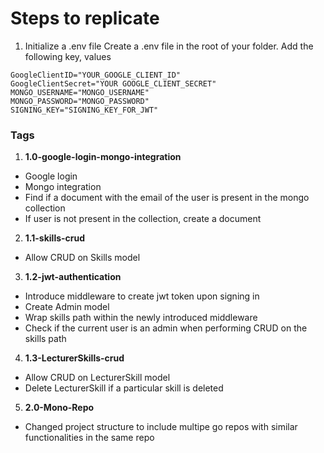 # Steps to replicate

1. Initialize a .env file
Create a .env file in the root of your folder. Add the following key, values

```
GoogleClientID="YOUR_GOOGLE_CLIENT_ID"
GoogleClientSecret="YOUR GOOGLE_CLIENT_SECRET"
MONGO_USERNAME="MONGO_USERNAME"
MONGO_PASSWORD="MONGO_PASSWORD"
SIGNING_KEY="SIGNING_KEY_FOR_JWT"
```



### Tags
1. **1.0-google-login-mongo-integration**
- Google login
- Mongo integration
- Find if a document with the email of the user is present in the mongo collection
- If user is not present in the collection, create a document 

2. **1.1-skills-crud**
- Allow CRUD on Skills model

3. **1.2-jwt-authentication**
- Introduce middleware to create jwt token upon signing in
- Create Admin model
- Wrap skills path within the newly introduced middleware
- Check if the current user is an admin when performing CRUD on the skills path

4. **1.3-LecturerSkills-crud**
- Allow CRUD on LecturerSkill model
- Delete LecturerSkill if a particular skill is deleted

5. **2.0-Mono-Repo**
- Changed project structure to include multipe go repos with similar functionalities in the same repo